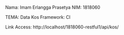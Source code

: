 Nama: Imam Erlangga Prasetya
NIM: 1818060

TEMA: Data Kos
Framework: CI

Link Access: http://localhost/1818060-restful1/api/kos/
